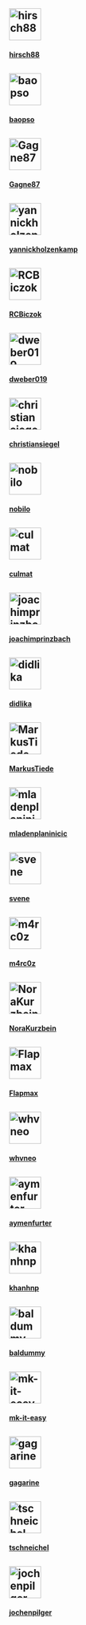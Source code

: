 <div class="features">
  <a href="https://github.com/hirsch88" class="feature">
    <h2>
      <img src="https://avatars.githubusercontent.com/u/6384499?v=4" alt="hirsch88" style="width: 64px;">
    </h2>
    <h4>hirsch88</h4>
  </a>
  <a href="https://github.com/baopso" class="feature">
    <h2>
      <img src="https://avatars.githubusercontent.com/u/6236843?v=4" alt="baopso" style="width: 64px;">
    </h2>
    <h4>baopso</h4>
  </a>
  <a href="https://github.com/Gagne87" class="feature">
    <h2>
      <img src="https://avatars.githubusercontent.com/u/29020214?v=4" alt="Gagne87" style="width: 64px;">
    </h2>
    <h4>Gagne87</h4>
  </a>
  <a href="https://github.com/yannickholzenkamp" class="feature">
    <h2>
      <img src="https://avatars.githubusercontent.com/u/9351023?v=4" alt="yannickholzenkamp" style="width: 64px;">
    </h2>
    <h4>yannickholzenkamp</h4>
  </a>
  <a href="https://github.com/RCBiczok" class="feature">
    <h2>
      <img src="https://avatars.githubusercontent.com/u/538973?v=4" alt="RCBiczok" style="width: 64px;">
    </h2>
    <h4>RCBiczok</h4>
  </a>
  <a href="https://github.com/dweber019" class="feature">
    <h2>
      <img src="https://avatars.githubusercontent.com/u/1021324?v=4" alt="dweber019" style="width: 64px;">
    </h2>
    <h4>dweber019</h4>
  </a>
  <a href="https://github.com/christiansiegel" class="feature">
    <h2>
      <img src="https://avatars.githubusercontent.com/u/13996624?v=4" alt="christiansiegel" style="width: 64px;">
    </h2>
    <h4>christiansiegel</h4>
  </a>
  <a href="https://github.com/nobilo" class="feature">
    <h2>
      <img src="https://avatars.githubusercontent.com/u/11984467?v=4" alt="nobilo" style="width: 64px;">
    </h2>
    <h4>nobilo</h4>
  </a>
  <a href="https://github.com/culmat" class="feature">
    <h2>
      <img src="https://avatars.githubusercontent.com/u/638519?v=4" alt="culmat" style="width: 64px;">
    </h2>
    <h4>culmat</h4>
  </a>
  <a href="https://github.com/joachimprinzbach" class="feature">
    <h2>
      <img src="https://avatars.githubusercontent.com/u/4256585?v=4" alt="joachimprinzbach" style="width: 64px;">
    </h2>
    <h4>joachimprinzbach</h4>
  </a>
  <a href="https://github.com/didlika" class="feature">
    <h2>
      <img src="https://avatars.githubusercontent.com/u/80490488?v=4" alt="didlika" style="width: 64px;">
    </h2>
    <h4>didlika</h4>
  </a>
  <a href="https://github.com/MarkusTiede" class="feature">
    <h2>
      <img src="https://avatars.githubusercontent.com/u/1764012?v=4" alt="MarkusTiede" style="width: 64px;">
    </h2>
    <h4>MarkusTiede</h4>
  </a>
  <a href="https://github.com/mladenplaninicic" class="feature">
    <h2>
      <img src="https://avatars.githubusercontent.com/u/28272339?v=4" alt="mladenplaninicic" style="width: 64px;">
    </h2>
    <h4>mladenplaninicic</h4>
  </a>
  <a href="https://github.com/svene" class="feature">
    <h2>
      <img src="https://avatars.githubusercontent.com/u/51710?v=4" alt="svene" style="width: 64px;">
    </h2>
    <h4>svene</h4>
  </a>
  <a href="https://github.com/m4rc0z" class="feature">
    <h2>
      <img src="https://avatars.githubusercontent.com/u/20516386?v=4" alt="m4rc0z" style="width: 64px;">
    </h2>
    <h4>m4rc0z</h4>
  </a>
  <a href="https://github.com/NoraKurzbein" class="feature">
    <h2>
      <img src="https://avatars.githubusercontent.com/u/16286177?v=4" alt="NoraKurzbein" style="width: 64px;">
    </h2>
    <h4>NoraKurzbein</h4>
  </a>
  <a href="https://github.com/Flapmax" class="feature">
    <h2>
      <img src="https://avatars.githubusercontent.com/u/47270471?v=4" alt="Flapmax" style="width: 64px;">
    </h2>
    <h4>Flapmax</h4>
  </a>
  <a href="https://github.com/whvneo" class="feature">
    <h2>
      <img src="https://avatars.githubusercontent.com/u/17461225?v=4" alt="whvneo" style="width: 64px;">
    </h2>
    <h4>whvneo</h4>
  </a>
  <a href="https://github.com/aymenfurter" class="feature">
    <h2>
      <img src="https://avatars.githubusercontent.com/u/20464460?v=4" alt="aymenfurter" style="width: 64px;">
    </h2>
    <h4>aymenfurter</h4>
  </a>
  <a href="https://github.com/khanhnp" class="feature">
    <h2>
      <img src="https://avatars.githubusercontent.com/u/12724432?v=4" alt="khanhnp" style="width: 64px;">
    </h2>
    <h4>khanhnp</h4>
  </a>
  <a href="https://github.com/baldummy" class="feature">
    <h2>
      <img src="https://avatars.githubusercontent.com/u/66624124?v=4" alt="baldummy" style="width: 64px;">
    </h2>
    <h4>baldummy</h4>
  </a>
  <a href="https://github.com/mk-it-easy" class="feature">
    <h2>
      <img src="https://avatars.githubusercontent.com/u/14329350?v=4" alt="mk-it-easy" style="width: 64px;">
    </h2>
    <h4>mk-it-easy</h4>
  </a>
  <a href="https://github.com/gagarine" class="feature">
    <h2>
      <img src="https://avatars.githubusercontent.com/u/164074?v=4" alt="gagarine" style="width: 64px;">
    </h2>
    <h4>gagarine</h4>
  </a>
  <a href="https://github.com/tschneichel" class="feature">
    <h2>
      <img src="https://avatars.githubusercontent.com/u/28190748?v=4" alt="tschneichel" style="width: 64px;">
    </h2>
    <h4>tschneichel</h4>
  </a>
  <a href="https://github.com/jochenpilger" class="feature">
    <h2>
      <img src="https://avatars.githubusercontent.com/u/39954544?v=4" alt="jochenpilger" style="width: 64px;">
    </h2>
    <h4>jochenpilger</h4>
  </a>
</div>
 